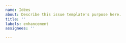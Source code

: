 ```yaml
---
name: Idées
about: Describe this issue template's purpose here.
title: ''
labels: enhancement
assignees: ''

---
```



